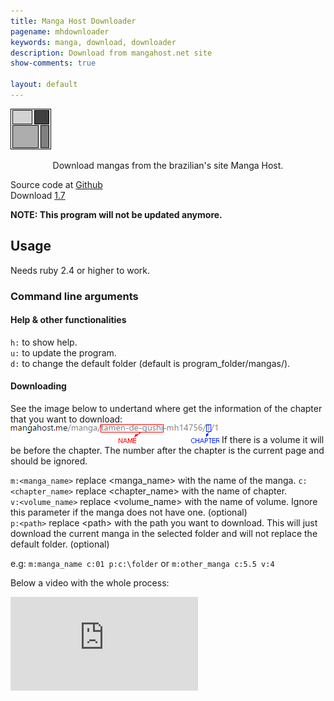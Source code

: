 ```yaml
---
title: Manga Host Downloader
pagename: mhdownloader
keywords: manga, download, downloader
description: Download from mangahost.net site
show-comments: true

layout: default
---
```

<img alt="Mangafox downloader logo (a page of manga)." src="https://raw.githubusercontent.com/HermesPasser/MangaFox-Downloader/master/app-icon.png"></img>
<p align="center">Download mangas from the brazilian's site Manga Host.</p>

Source code at [Github](https://github.com/HermesPasser/Manga-Host-Downloader)   
Download [1.7](href="https://github.com/HermesPasser/Manga-Host-Downloader/archive/master.zip)

**NOTE: This program will not be updated anymore.**

## Usage  

Needs ruby 2.4 or higher to work.  

### Command line arguments  

#### Help & other functionalities  

``h:`` to show help.  
``u:`` to update the program.    
``d:`` to change the default folder (default is program_folder/mangas/).  

#### Downloading

See the image below to undertand where get the information of the chapter that you want to download:  
![enter image description here](https://raw.githubusercontent.com/HermesPasser/Manga-Host-Downloader/master/about.png)
If there is a volume it will be before the chapter. The number after the chapter is the current page and should be ignored.   

``m:<manga_name>`` replace \<manga_name\> with the name of the manga. 
``c:<chapter_name>`` replace \<chapter_name\> with the name of chapter.  
``v:<volume_name>`` replace \<volume_name\> with the name of volume. Ignore this parameter if the manga does not have one. (optional)  
``p:<path>`` replace \<path\> with the path you want to download. This will just download the current manga in the selected folder and will not replace the default folder. (optional)  

e.g: ``m:manga_name c:01 p:c:\folder`` or ``m:other_manga c:5.5 v:4``

Below a video with the whole process:
<iframe src="https://www.youtube.com/embed/mDmbRwZjkas" frameborder="0" allowfullscreen></iframe>
